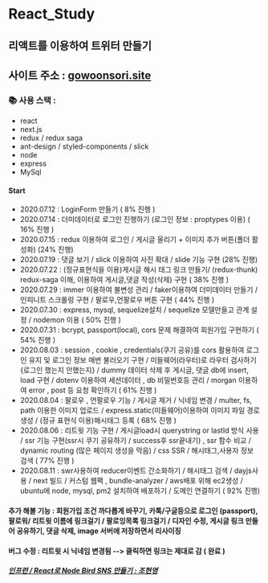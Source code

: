 # React_Study

## 리액트를 이용하여 트위터 만들기 
## 사이트 주소 : [gowoonsori.site](gowoonsori.site) 

### :books: 사용 스택 : 
- react
- next.js
- redux / redux saga
- ant-design / styled-components / slick
- node
- express
- MySql

#### Start
- 2020.07.12 : LoginForm 만들기 ( 8% 진행 )
- 2020.07.14 : 더미데이터로 로그인 진행하기 (로그인 정보 : proptypes 이용) ( 16% 진행 )
- 2020.07.15 : redux 이용하여 로그인 / 게시글 올리기 + 이미지 추가 버튼(폴더 활성화) (24% 진행)
- 2020.07.19 : 댓글 보기 / slick 이용하여 사진 확대 / slide 기능 구현 (28% 진행)
- 2020.07.22 : (정규표현식을 이용)게시글 해시 태그 링크 만들기/ (redux-thunk) redux-saga 이해, 이용하여 게시글,댓글 작성(삭제) 구현 ( 38% 진행 ) 
- 2020.07.29 : immer 이용하여 불변성 관리 / faker이용하여 더미데이터 만들기 / 인피니트 스크롤링 구현 / 팔로우,언팔로우 버튼 구현 ( 44% 진행 )
- 2020.07.30 : express, mysql, sequelize설치 / sequelize 모델만들고 관계 설정 / nodemon 이용 ( 50% 진행 )
- 2020.07.31 : bcrypt, passport(local), cors 문제 해결하여 회원가입 구현하기 ( 54% 진행 )
- 2020.08.03 : session , cookie , credentials(쿠기 공유)를 cors 활용하여 로그인 유지 및 로그인 정보 매번 불러오기 구현 / 미들웨어(라우터)로 라우터 검사하기{로그인 했는지 안했는지} /
 dummy 데이터 삭제 후 게시글, 댓글 db에 insert, load 구현 /
  dotenv 이용하여 세션데이터 , db 비밀번호등 관리 /
  morgan 이용하여 error , post 등 요청 확인하기 ( 61% 진행 )
- 2020.08.04 : 팔로우 , 언팔로우 기능 / 게시글 제거 / 닉네임 변경 / multer, fs, path 이용한 이미지 업로드 / express.static(미들웨어)이용하여 이미지 파일 경로 생성 / (정규 표현식 이용)해시태그 등록 ( 68% 진행 )
- 2020.08.06 : 리트윗 기능 구현 / 게시글load시 querystring or lastId 방식 사용 / ssr 기능 구현(ssr시 쿠기 공유하기 / success후 ssr끝내기) , ssr 함수 비교 / dynamic routing (많은 페이지 생성을 막음) / css SSR / 해시태그,사용자 정보 검색 ( 77% 진행 )
- 2020.08.11 : swr사용하여 reducer이벤트 간소화하기 / 해시태그 검색 / dayjs사용 / next 빌드 / 커스텀 웹팩 , bundle-analyzer / aws배포 위해 ec2생성 / ubuntu에 node, mysql, pm2 설치하여 배포하기 / 도메인 연결하기 ( 92% 진행)

#### 추가 해볼 기능 : 회원가입 조건 까다롭게 바꾸기, 카톡/구글등으로 로그인 (passport), 팔로워/ 리트윗 이름에 링크걸기 / 팔로잉목록 링크걸기 / 디자인 수정, 게시글 링크 만들어 공유하기, 댓글 삭제, image 서버에 저장하면서 리사이징
#### 버그 수정 : 리트윗 시 닉네임 변경됨 --> 클릭하면 링크는 제대로 감 ( 완료 )
##### [인프런 / React로 Node Bird SNS 만들기 : 조현영 ](https://www.inflearn.com/course/%EB%85%B8%EB%93%9C%EB%B2%84%EB%93%9C-%EB%A6%AC%EC%95%A1%ED%8A%B8-%EB%A6%AC%EB%89%B4%EC%96%BC#)
